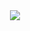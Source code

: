 <div align=center>
  <img src="https://img.shields.io/badge/Java-007396?style=for-the-badge&logo=Java&logoColor=white">
</div>
